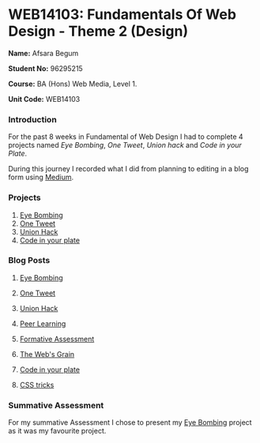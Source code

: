 # WEB14103: Fundamentals Of Web Design - Theme 2 (Design)

**Name:** Afsara Begum

**Student No:** 96295215

**Course:** BA (Hons) Web Media, Level 1.

**Unit Code:** WEB14103

### Introduction

For the past 8 weeks in Fundamental of Web Design I had to complete 4 projects named *Eye Bombing*, *One Tweet*, *Union hack* and *Code in your Plate*. 

During this journey I recorded what I did from planning to editing in a blog form using [Medium](https://medium.com/@afsarabegum).

### Projects

1. [Eye Bombing](https://drive.google.com/a/students.rave.ac.uk/file/d/0B4sgxawDFEN5M09zd1c1M3lOb3c/view?usp=sharing)
2. [One Tweet](https://docs.google.com/presentation/d/1H2PIEu2TNcjRqgx-gvwE_kOiS8O_kiPjCV2r7YeesU0/edit?usp=sharing)
3. [Union Hack](https://docs.google.com/a/students.rave.ac.uk/presentation/d/1mIMn_cdy7_zYnm-2bvZOa7jteO9etPPAsE4_g4Zs92Y/edit?usp=sharing)
4. [Code in your plate](https://d157rqmxrxj6ey.cloudfront.net/afsara/16153)

### Blog Posts

1. [Eye Bombing](https://drive.google.com/file/d/0B4sgxawDFEN5M09zd1c1M3lOb3c/view?usp=sharing)

2. [One Tweet](https://medium.com/@afsarabegum/week-2-one-tweet-e0550101e2d5#.ithajl2vz)

3. [Union Hack](https://medium.com/@afsarabegum/week-3-the-union-hack-73b79f8335d7#.lxvy88gzl)

4. [Peer Learning](https://medium.com/@afsarabegum/week-4-peer-learning-f3b8b6d253b#.p18wjrzi0)

5. [Formative Assessment](https://medium.com/@afsarabegum/week-5-formative-assessment-79db5ac91465#.j3huz45er)

6. [The Web's Grain](https://medium.com/@afsarabegum/week-7-the-web-s-grain-17b91be1f726#.5krj4dqov)

7. [Code in your plate](https://medium.com/@afsarabegum/week-8-code-in-your-plate-64cd55226cbc#.nxwwrunjr)

8. [CSS tricks](https://medium.com/@afsarabegum/week-9-css-tricks-d60286d625cd#.udndijec6)

### Summative Assessment

For my summative Assessment I chose to present my [Eye Bombing](https://drive.google.com/file/d/0B4sgxawDFEN5M09zd1c1M3lOb3c/view?usp=sharing) project as it was my favourite project. 







